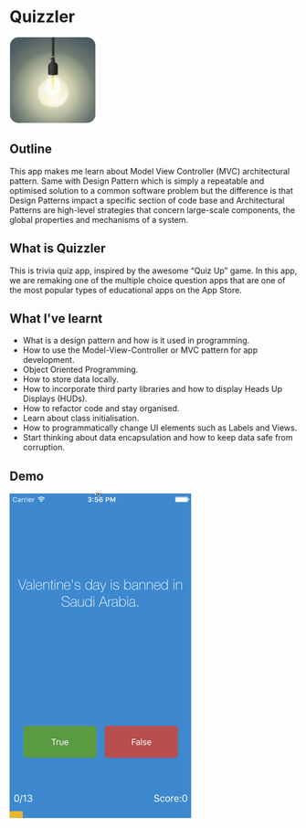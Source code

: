 #  Quizzler

![Quizzler-Logo](Documentation/iOS-Quizzler.png)

## Outline

This app makes me learn about Model View Controller (MVC) architectural pattern. Same with Design Pattern which is simply a repeatable and optimised solution to a common software problem but the difference is that Design Patterns impact a specific section of code base and Architectural Patterns are high-level strategies that concern large-scale components, the global properties and mechanisms of a system.

## What is Quizzler

This is trivia quiz app, inspired by the awesome “Quiz Up” game. In this app, we are remaking one of the multiple choice question apps that are one of the most popular types of educational apps on the App Store.

## What I've learnt

* What is a design pattern and how is it used in programming.
* How to use the Model-View-Controller or MVC pattern for app development.
* Object Oriented Programming.
* How to store data locally.
* How to incorporate third party libraries and how to display Heads Up Displays (HUDs).
* How to refactor code and stay organised.
* Learn about class initialisation.
* How to programmatically change UI elements such as Labels and Views.
* Start thinking about data encapsulation and how to keep data safe from corruption.

## Demo

![Quizzler-Demo](Documentation/iOS-Quizzler.gif)

